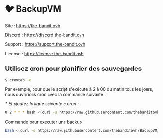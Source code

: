 # :bird: BackupVM

  Site : https://the-bandit.ovh
  
  Discord : https://discord.the-bandit.ovh
  
  Support : https://support.the-bandit.ovh
  
  License : https://licence.the-bandit.ovh
  

## Utilisez cron pour planifier des sauvegardes

```bash
$ crontab -e
```
Par exemple, pour que le script s'exécute à 2 h 00 du matin tous les jours, nous ouvririons cron avec la commande suivante :

_\* Et ajoutez la ligne suivante à cron :_
```bash
0 2 * * * bash <(curl -s https://raw.githubusercontent.com/thebanditovh/BackupVM/refs/heads/main/bvm.bash) "hostSSH" "portSSH" "userSSH" "passSSH" "dir"
```

Commande pour executer une backup
```bash
bash <(curl -s https://raw.githubusercontent.com/thebanditovh/BackupVM/refs/heads/main/bvm.bash) "hostSSH" "portSSH" "userSSH" "passSSH" "dir"
```

